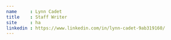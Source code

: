 ```yaml
---
name     : Lynn Cadet
title    : Staff Writer
site     : ha
linkedin : https://www.linkedin.com/in/lynn-cadet-9ab319160/
---
```

